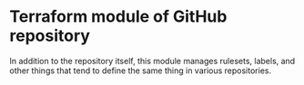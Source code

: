 # Terraform module of GitHub repository
In addition to the repository itself, this module manages rulesets, labels, and other things that tend to define the same thing in various repositories.
